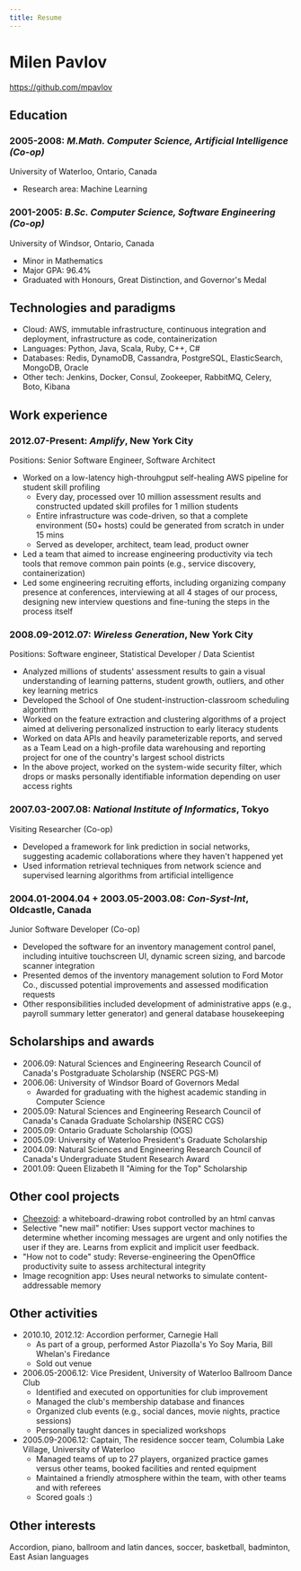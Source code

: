 ```yaml
---
title: Resume
---
```


# Milen Pavlov
https://github.com/mpavlov

## Education

### 2005-2008: *M.Math. Computer Science, Artificial Intelligence (Co-op)*
University of Waterloo, Ontario, Canada

 * Research area: Machine Learning

### 2001-2005: *B.Sc. Computer Science, Software Engineering (Co-op)*
University of Windsor, Ontario, Canada

 * Minor in Mathematics
 * Major GPA: 96.4%
 * Graduated with Honours, Great Distinction, and Governor's Medal

## Technologies and paradigms

 * Cloud: AWS, immutable infrastructure, continuous integration and deployment, infrastructure as code, containerization
 * Languages: Python, Java, Scala, Ruby, C++, C#
 * Databases: Redis, DynamoDB, Cassandra, PostgreSQL, ElasticSearch, MongoDB, Oracle
 * Other tech: Jenkins, Docker, Consul, Zookeeper, RabbitMQ, Celery, Boto, Kibana

## Work experience

### 2012.07-Present: *Amplify*, New York City
Positions: Senior Software Engineer, Software Architect

 * Worked on a low-latency high-throuhgput self-healing AWS pipeline for student skill profiling
   * Every day, processed over 10 million assessment results and constructed updated skill profiles for 1 million students
   * Entire infrastructure was code-driven, so that a complete environment (50+ hosts) could be generated from scratch in under 15 mins
   * Served as developer, architect, team lead, product owner
 * Led a team that aimed to increase engineering productivity via tech tools that remove common pain points (e.g., service discovery, containerization)
 * Led some engineering recruiting efforts, including organizing company presence at conferences, interviewing at all 4 stages of our process, designing new interview questions and fine-tuning the steps in the process itself

### 2008.09-2012.07: *Wireless Generation*, New York City
Positions: Software engineer, Statistical Developer / Data Scientist

 * Analyzed millions of students' assessment results to gain a visual understanding of learning patterns, student growth, outliers, and other key learning metrics
 * Developed the School of One student-instruction-classroom scheduling algorithm
 * Worked on the feature extraction and clustering algorithms of a project aimed at delivering personalized instruction to early literacy students
 * Worked on data APIs and heavily parameterizable reports, and served as a Team Lead on a high-profile data warehousing and reporting project for one of the country's largest school districts
 * In the above project, worked on the system-wide security filter, which drops or masks personally identifiable information depending on user access rights

### 2007.03-2007.08: *National Institute of Informatics*, Tokyo
Visiting Researcher (Co-op)

 * Developed a framework for link prediction in social networks, suggesting academic collaborations where they haven't happened yet
 * Used information retrieval techniques from network science and supervised learning algorithms from artificial intelligence

### 2004.01-2004.04 + 2003.05-2003.08: *Con-Syst-Int*, Oldcastle, Canada
Junior Software Developer (Co-op)

 * Developed the software for an inventory management control panel, including intuitive touchscreen UI, dynamic screen sizing, and barcode scanner integration
 * Presented demos of the inventory management solution to Ford Motor Co., discussed potential improvements and assessed modification requests
 * Other responsibilities included development of administrative apps (e.g., payroll summary letter generator) and general database housekeeping

## Scholarships and awards
 * 2006.09: Natural Sciences and Engineering Research Council of Canada's Postgraduate Scholarship (NSERC PGS-M)
 * 2006.06: University of Windsor Board of Governors Medal
   * Awarded for graduating with the highest academic standing in Computer Science
 * 2005.09: Natural Sciences and Engineering Research Council of Canada's Canada Graduate Scholarship (NSERC CGS)
 * 2005.09: Ontario Graduate Scholarship (OGS)
 * 2005.09: University of Waterloo President's Graduate Scholarship
 * 2004.09: Natural Sciences and Engineering Research Council of Canada's Undergraduate Student Research Award
 * 2001.09: Queen Elizabeth II "Aiming for the Top" Scholarship

## Other cool projects
 * [Cheezoid](https://github.com/IlyaSukhanov/cheezoid): a whiteboard-drawing robot controlled by an html canvas
 * Selective "new mail" notifier: Uses support vector machines to determine whether incoming messages are urgent and only notifies the user if they are. Learns from explicit and implicit user feedback.
 * "How not to code" study: Reverse-engineering the OpenOffice productivity suite to assess architectural integrity
 * Image recognition app: Uses neural networks to simulate content-addressable memory

## Other activities
 * 2010.10, 2012.12: Accordion performer, Carnegie Hall
   * As part of a group, performed Astor Piazolla's Yo Soy Maria, Bill Whelan's Firedance
   * Sold out venue
 * 2006.05-2006.12: Vice President, University of Waterloo Ballroom Dance Club
   * Identified and executed on opportunities for club improvement
   * Managed the club's membership database and finances
   * Organized club events (e.g., social dances, movie nights, practice sessions)
   * Personally taught dances in specialized workshops
 * 2005.09-2006.12: Captain, The residence soccer team, Columbia Lake Village, University of Waterloo
   * Managed teams of up to 27 players, organized practice games versus other teams, booked facilities and rented equipment
   * Maintained a friendly atmosphere within the team, with other teams and with referees
   * Scored goals :)

## Other interests
Accordion, piano, ballroom and latin dances, soccer, basketball, badminton, East Asian languages
